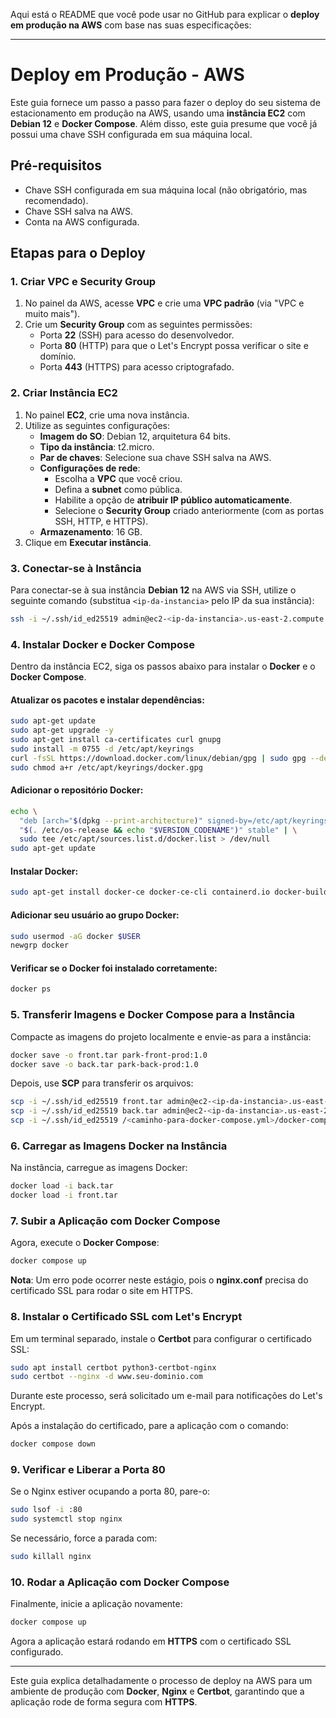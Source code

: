 Aqui está o README que você pode usar no GitHub para explicar o **deploy em produção na AWS** com base nas suas especificações:

---

# Deploy em Produção - AWS

Este guia fornece um passo a passo para fazer o deploy do seu sistema de estacionamento em produção na AWS, usando uma **instância EC2** com **Debian 12** e **Docker Compose**. Além disso, este guia presume que você já possui uma chave SSH configurada em sua máquina local.

## Pré-requisitos

- Chave SSH configurada em sua máquina local (não obrigatório, mas recomendado).
- Chave SSH salva na AWS.
- Conta na AWS configurada.

## Etapas para o Deploy

### 1. Criar VPC e Security Group

1. No painel da AWS, acesse **VPC** e crie uma **VPC padrão** (via "VPC e muito mais").
2. Crie um **Security Group** com as seguintes permissões:
   - Porta **22** (SSH) para acesso do desenvolvedor.
   - Porta **80** (HTTP) para que o Let's Encrypt possa verificar o site e domínio.
   - Porta **443** (HTTPS) para acesso criptografado.

### 2. Criar Instância EC2

1. No painel **EC2**, crie uma nova instância.
2. Utilize as seguintes configurações:
   - **Imagem do SO**: Debian 12, arquitetura 64 bits.
   - **Tipo da instância**: t2.micro.
   - **Par de chaves**: Selecione sua chave SSH salva na AWS.
   - **Configurações de rede**:
     - Escolha a **VPC** que você criou.
     - Defina a **subnet** como pública.
     - Habilite a opção de **atribuir IP público automaticamente**.
     - Selecione o **Security Group** criado anteriormente (com as portas SSH, HTTP, e HTTPS).
   - **Armazenamento**: 16 GB.
3. Clique em **Executar instância**.

### 3. Conectar-se à Instância

Para conectar-se à sua instância **Debian 12** na AWS via SSH, utilize o seguinte comando (substitua `<ip-da-instancia>` pelo IP da sua instância):

```bash
ssh -i ~/.ssh/id_ed25519 admin@ec2-<ip-da-instancia>.us-east-2.compute.amazonaws.com
```

### 4. Instalar Docker e Docker Compose

Dentro da instância EC2, siga os passos abaixo para instalar o **Docker** e o **Docker Compose**.

#### Atualizar os pacotes e instalar dependências:

```bash
sudo apt-get update
sudo apt-get upgrade -y
sudo apt-get install ca-certificates curl gnupg
sudo install -m 0755 -d /etc/apt/keyrings
curl -fsSL https://download.docker.com/linux/debian/gpg | sudo gpg --dearmor -o /etc/apt/keyrings/docker.gpg
sudo chmod a+r /etc/apt/keyrings/docker.gpg
```

#### Adicionar o repositório Docker:

```bash
echo \
  "deb [arch="$(dpkg --print-architecture)" signed-by=/etc/apt/keyrings/docker.gpg] https://download.docker.com/linux/debian \
  "$(. /etc/os-release && echo "$VERSION_CODENAME")" stable" | \
  sudo tee /etc/apt/sources.list.d/docker.list > /dev/null
sudo apt-get update
```

#### Instalar Docker:

```bash
sudo apt-get install docker-ce docker-ce-cli containerd.io docker-buildx-plugin docker-compose-plugin
```

#### Adicionar seu usuário ao grupo Docker:

```bash
sudo usermod -aG docker $USER
newgrp docker
```

#### Verificar se o Docker foi instalado corretamente:

```bash
docker ps
```

### 5. Transferir Imagens e Docker Compose para a Instância

Compacte as imagens do projeto localmente e envie-as para a instância:

```bash
docker save -o front.tar park-front-prod:1.0
docker save -o back.tar park-back-prod:1.0
```

Depois, use **SCP** para transferir os arquivos:

```bash
scp -i ~/.ssh/id_ed25519 front.tar admin@ec2-<ip-da-instancia>.us-east-2.compute.amazonaws.com:~
scp -i ~/.ssh/id_ed25519 back.tar admin@ec2-<ip-da-instancia>.us-east-2.compute.amazonaws.com:~
scp -i ~/.ssh/id_ed25519 /<caminho-para-docker-compose.yml>/docker-compose.yml admin@ec2-<ip-da-instancia>.us-east-2.compute.amazonaws.com:~
```

### 6. Carregar as Imagens Docker na Instância

Na instância, carregue as imagens Docker:

```bash
docker load -i back.tar
docker load -i front.tar
```

### 7. Subir a Aplicação com Docker Compose

Agora, execute o **Docker Compose**:

```bash
docker compose up
```

**Nota**: Um erro pode ocorrer neste estágio, pois o **nginx.conf** precisa do certificado SSL para rodar o site em HTTPS.

### 8. Instalar o Certificado SSL com Let's Encrypt

Em um terminal separado, instale o **Certbot** para configurar o certificado SSL:

```bash
sudo apt install certbot python3-certbot-nginx
sudo certbot --nginx -d www.seu-dominio.com
```

Durante este processo, será solicitado um e-mail para notificações do Let's Encrypt.

Após a instalação do certificado, pare a aplicação com o comando:

```bash
docker compose down
```

### 9. Verificar e Liberar a Porta 80

Se o Nginx estiver ocupando a porta 80, pare-o:

```bash
sudo lsof -i :80
sudo systemctl stop nginx
```

Se necessário, force a parada com:

```bash
sudo killall nginx
```

### 10. Rodar a Aplicação com Docker Compose

Finalmente, inicie a aplicação novamente:

```bash
docker compose up
```

Agora a aplicação estará rodando em **HTTPS** com o certificado SSL configurado.

---

Este guia explica detalhadamente o processo de deploy na AWS para um ambiente de produção com **Docker**, **Nginx** e **Certbot**, garantindo que a aplicação rode de forma segura com **HTTPS**.
